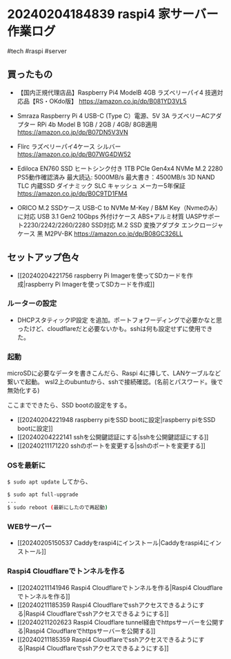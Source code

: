 # 20240204184839 raspi4 家サーバー 作業ログ
#tech #raspi  #server


## 買ったもの
- 【国内正規代理店品】Raspberry Pi4 ModelB 4GB ラズベリーパイ4 技適対応品【RS・OKdo版】 https://amazon.co.jp/dp/B081YD3VL5
- Smraza Raspberry Pi 4 USB-C (Type C）電源、5V 3A ラズベリーACアダプター RPi 4b Model B 1GB / 2GB / 4GB/ 8GB適用 https://amazon.co.jp/dp/B07DN5V3VN
- Flirc ラズベリーパイ4ケース シルバー https://amazon.co.jp/dp/B07WG4DW52

- Ediloca EN760 SSD ヒートシンク付き 1TB PCIe Gen4x4 NVMe M.2 2280 PS5動作確認済み 最大読込: 5000MB/s 最大書き：4500MB/s 3D NAND TLC 内蔵SSD ダイナミック SLC キャッシュ メーカー5年保証 https://amazon.co.jp/dp/B0C9TD1FM4
- ORICO M.2 SSDケース USB-C to NVMe M-Key / B&M Key（Nvmeのみ）に対応 USB 3.1 Gen2 10Gbps 外付けケース ABS+アルミ材質 UASPサポート2230/2242/2260/2280 SSD対応 M.2 SSD 変換アダプタ エンクロージャ ケース 黑 M2PV-BK https://amazon.co.jp/dp/B08GC326LL

## セットアップ色々

- [[20240204221756 raspberry Pi Imagerを使ってSDカードを作成|raspberry Pi Imagerを使ってSDカードを作成]]

### ルーターの設定
- DHCPスタティックIP設定 を追加。ポートフォワーディングで必要かなと思ったけど、cloudflareだと必要ないかも。sshは何も設定せずに使用できた。

### 起動
microSDに必要なデータを書きこんだら、Raspi 4に挿して、LANケーブルなど繋いで起動。
wsl2上のubuntuから、sshで接続確認。(名前とパスワード。後で無効化する)

ここまでできたら、SSD bootの設定をする。

- [[20240204221948 raspberry piをSSD bootに設定|raspberry piをSSD bootに設定]]
- [[20240204222141 sshを公開鍵認証にする|sshを公開鍵認証にする]]
- [[20240211171220 sshのポートを変更する|sshのポートを変更する]]


### OSを最新に

`$ sudo apt update`
してから、
```sh
$ sudo apt full-upgrade
...
$ sudo reboot (最新にしたので再起動)
```
### WEBサーバー
- [[20240205150537 Caddyをraspi4にインストール|Caddyをraspi4にインストール]]
### Raspi4 Cloudflareでトンネルを作る
- [[20240211141946 Raspi4 Cloudflareでトンネルを作る|Raspi4 Cloudflareでトンネルを作る]]
- [[20240211185359 Raspi4 Cloudflareでsshアクセスできるようにする|Raspi4 Cloudflareでsshアクセスできるようにする]]
- [[20240211202623 Raspi4 Cloudflare tunnel経由でhttpsサーバーを公開する|Raspi4 Cloudflareでhttpsサーバーを公開する]]
- [[20240211185359 Raspi4 Cloudflareでsshアクセスできるようにする|Raspi4 Cloudflareでsshアクセスできるようにする]]



